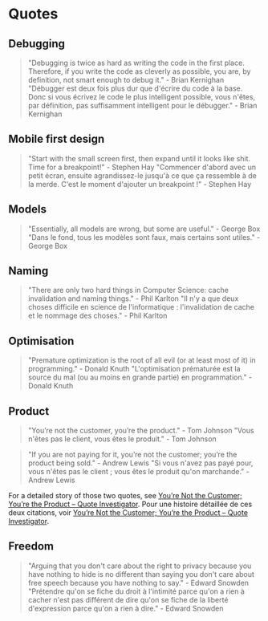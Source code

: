 # Quotes

## Debugging

> "Debugging is twice as hard as writing the code in the first place. Therefore, if you write the code as cleverly as possible, you are, by definition, not smart enough to debug it." - Brian Kernighan
> "Débugger est deux fois plus dur que d'écrire du code à la base. Donc si vous écrivez le code le plus intelligent possible, vous n'êtes, par définition, pas suffisamment intelligent pour le débugger." - Brian Kernighan

## Mobile first design

> "Start with the small screen first, then expand until it looks like shit. Time for a breakpoint!" - Stephen Hay
> "Commencer d'abord avec un petit écran, ensuite agrandissez-le jusqu'à ce que ça ressemble à de la merde. C'est le moment d'ajouter un breakpoint !" - Stephen Hay

## Models

> "Essentially, all models are wrong, but some are useful." - George Box
> "Dans le fond, tous les modèles sont faux, mais certains sont utiles." - George Box

## Naming

> "There are only two hard things in Computer Science: cache invalidation and naming things." - Phil Karlton
> "Il n'y a que deux choses difficile en science de l'informatique : l'invalidation de cache et le nommage des choses." - Phil Karlton

## Optimisation

> "Premature optimization is the root of all evil (or at least most of it) in programming." - Donald Knuth
> "L'optimisation prématurée est la source du mal (ou au moins en grande partie) en programmation." - Donald Knuth

## Product

> "You’re not the customer, you’re the product." - Tom Johnson
> "Vous n'êtes pas le client, vous êtes le produit." - Tom Johnson

> "If you are not paying for it, you’re not the customer; you’re the product being sold." - Andrew Lewis
> "Si vous n'avez pas payé pour, vous n'êtes pas le client ; vous êtes le produit qu'on marchande." - Andrew Lewis

For a detailed story of those two quotes, see [You’re Not the Customer; You’re the Product – Quote Investigator](https://quoteinvestigator.com/2017/07/16/product/).
Pour une histoire détaillée de ces deux citations, voir [You’re Not the Customer; You’re the Product – Quote Investigator](https://quoteinvestigator.com/2017/07/16/product/).

## Freedom

> "Arguing that you don't care about the right to privacy because you have nothing to hide is no different than saying you don't care about free speech because you have nothing to say." -  Edward Snowden
> "Prétendre qu'on se fiche du droit à l'intimité parce qu'on a rien à cacher n'est pas différent de dire qu'on se fiche de la liberté d'expression parce qu'on a rien à dire." - Edward Snowden

